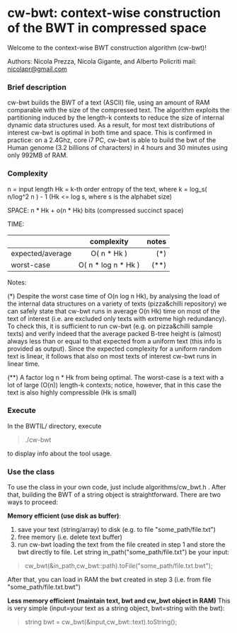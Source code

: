 cw-bwt: context-wise construction of the BWT in compressed space
===============
Welcome to the context-wise BWT construction algorithm (cw-bwt)!

Authors: Nicola Prezza, Nicola Gigante, and Alberto Policriti
mail: nicolapr@gmail.com

### Brief description

cw-bwt builds the BWT of a text (ASCII) file, using an amount of RAM comparable with the size of the compressed text. The algorithm exploits the partitioning induced by the length-k contexts to reduce the size of internal dynamic data structures used. As a result, for most text distributions of interest cw-bwt is optimal in both time and space. This is confirmed in practice: on a 2.4Ghz, core i7 PC, cw-bwt is able to build the bwt of the Human genome (3.2 billions of characters) in 4 hours and 30 minutes using only 992MB of RAM.

### Complexity

n = input length
Hk = k-th order entropy of the text, where k = log_s( n/log^2 n ) - 1 (Hk <= log s, where s is the alphabet size)

SPACE:	n * Hk + o(n * Hk) bits	(compressed succinct space)

TIME:

|    |      complexity      |  notes |
|----------|:-------------:|------:|
| expected/average |  O( n * Hk ) | (*) |
| worst-case |    O( n * log n * Hk )   |   (**) |

Notes: 

(*) Despite the worst case time of O(n log n Hk), by analysing the load of the internal data structures on a variety of texts (pizza&chilli repository) we can safely state that cw-bwt runs in average O(n Hk) time on most of the text of interest (i.e. are excluded only texts with extreme high redundancy). To check this, it is sufficient to run cw-bwt (e.g. on pizza&chilli sample texts) and verify indeed that the average packed B-tree height is (almost) always less than or equal to that expected from a uniform text (this info is provided as output). Since the expected complexity for a uniform random text is linear, it follows that also on most texts of interest cw-bwt runs in linear time.

(**) A factor log n * Hk from being optimal. The worst-case is a text with a lot of large (O(n)) length-k contexts; notice, however, that in this case the text is also highly compressible (Hk is small)

### Execute

In the BWTIL/ directory, execute

> ./cw-bwt

to display info about the tool usage.

### Use the class

To use the class in your own code, just include algorithms/cw_bwt.h . After that, building the BWT of a string object is straightforward. There are two ways to proceed:

**Memory efficient (use disk as buffer)**: 

1. save your text (string/array) to disk (e.g. to file "some_path/file.txt")
2. free memory (i.e. delete text buffer)
3. run cw-bwt loading the text from the file created in step 1 and store the bwt directly to file. Let string in_path("some\_path/file.txt") be your input:

> cw\_bwt(&in\_path,cw_bwt::path).toFile("some\_path/file.txt.bwt");

After that, you can load in RAM the bwt created in step 3 (i.e. from file "some\_path/file.txt.bwt")

**Less memory efficient (maintain text, bwt and cw\_bwt object in RAM)** This is very simple (input=your text as a string object, bwt=string with the bwt):

> string bwt = cw\_bwt(&input,cw_bwt::text).toString();


